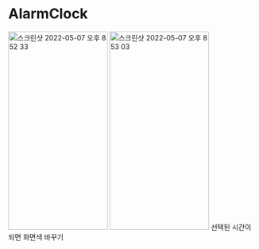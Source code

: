 # AlarmClock


<img width="200" height="400" alt="스크린샷 2022-05-07 오후 8 52 33" src="https://user-images.githubusercontent.com/72377662/167253312-bbd3d0db-2a9b-4e20-8cea-9a96b588442d.png">
<img width="200" height="400" alt="스크린샷 2022-05-07 오후 8 53 03" src="https://user-images.githubusercontent.com/72377662/167253315-22874e38-446d-48f7-be7d-3f75d42839f0.png">
선택된 시간이 되면 화면색 바꾸기
